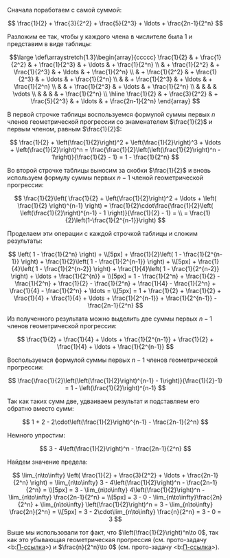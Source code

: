 Сначала поработаем с самой суммой:

$$ \frac{1}{2} + \frac{3}{2^2} + \frac{5}{2^3} + \ldots + \frac{2n-1}{2^n} $$

Разложим ее так, чтобы у каждого члена в числителе была $1$ и представим в виде таблицы:

$$\large
	\def\arraystretch{1.3}\begin{array}{ccccc}
    \frac{1}{2} & + \frac{1}{2^2} & + \frac{1}{2^3} & + \ldots & + \frac{1}{2^n}
    \\
                & + \frac{1}{2^2} & + \frac{1}{2^3} & + \ldots & + \frac{1}{2^n}
    \\
                & + \frac{1}{2^2} & + \frac{1}{2^3} & + \ldots & + \frac{1}{2^n}
    \\
                &                 & + \frac{1}{2^3} & + \ldots & + \frac{1}{2^n}
    \\
                &                 & + \frac{1}{2^3} & + \ldots & + \frac{1}{2^n}
    \\
                &                 &                 &          &   \vdots
    \\
                &                 &                 &          & + \frac{1}{2^n}
    \\
    \hline
    \frac{1}{2} & + \frac{3}{2^2} & + \frac{5}{2^3} & + \ldots & + \frac{2n-1}{2^n}
\end{array}
$$

В первой строчке таблицы воспользуемся формулой суммы первых $n$ членов геометрической прогрессии со знаменателем $\frac{1}{2}$ и первым членом, равным $\frac{1}{2}$:

$$ \frac{1}{2} + \left(\frac{1}{2}\right)^2 + \left(\frac{1}{2}\right)^3 + \ldots + \left(\frac{1}{2}\right)^n = \frac{\frac{1}{2}\left(\left(\frac{1}{2}\right)^n - 1\right)}{\frac{1}{2} - 1} = 1 - \frac{1}{2^n} $$

Во второй строчке таблицы выносим за скобки $\frac{1}{2}$ и вновь используем формулу суммы первых $n-1$ членой геометрической прогрессии:

$$
    \frac{1}{2}\left( \frac{1}{2} + \left(\frac{1}{2}\right)^2 + \ldots + \left( \frac{1}{2} \right)^{n-1} \right) = \frac{1}{2}\cdot\frac{\frac{1}{2}\left( \left(\frac{1}{2}\right)^{n-1} - 1 \right)}{\frac{1}{2} - 1} = \\
    = \frac{1}{2}\left(1-\frac{1}{2^{n-1}}\right)
$$

Проделаем эти операции с каждой строчкой таблицы и сложим результаты:

$$
    \left( 1 - \frac{1}{2^n} \right) + \\[5px] + \frac{1}{2}\left( 1 - \frac{1}{2^{n-1}} \right) + \frac{1}{2}\left( 1 - \frac{1}{2^{n-1}} \right) + \\[5px]
    + \frac{1}{4}\left( 1 - \frac{1}{2^{n-2}} \right) + \frac{1}{4}\left( 1 - \frac{1}{2^{n-2}} \right) + \ldots + \frac{1}{2^{n}} = \\[5px]
    = 1 - \frac{1}{2^n} + \frac{1}{2} - \frac{1}{2^n} + \frac{1}{2} - \frac{1}{2^n} + \frac{1}{4} - \frac{1}{2^n} + \frac{1}{4} - \frac{1}{2^n} + \ldots = \\[5px]
    = 1 + \frac{1}{2} + \frac{1}{2} + \frac{1}{4} + \frac{1}{4} + \ldots + \frac{1}{2^{n-1}} + \frac{1}{2^{n-1}} - \frac{2n-1}{2^n}
$$

Из полученного результата можно выделить две суммы первых $n-1$ членов геометрической прогрессии:

$$ \frac{1}{2} + \frac{1}{4} + \ldots + \frac{1}{2^{n-1}} + \frac{1}{2} + \frac{1}{4} + \ldots + \frac{1}{2^{n-1}} $$

Воспользуемся формулой суммы первых $n-1$ членов геометрической прогрессии:

$$ \frac{\frac{1}{2}\left(\left(\frac{1}{2}\right)^{n-1} - 1\right)}{\frac{1}{2}-1} = 1 - \left(\frac{1}{2}\right)^{n-1} $$

Так как таких сумм две, удваиваем результат и подставляем его обратно вместо сумм:

$$ 1 + 2 - 2\cdot\left(\frac{1}{2}\right)^{n-1} - \frac{2n-1}{2^n} $$

Немного упростим:

$$ 3 - 4\left(\frac{1}{2}\right)^n - \frac{2n-1}{2^n} $$

Найдем значение предела:

$$
    \lim_{n\to\infty} \left( \frac{1}{2} + \frac{3}{2^2} + \ldots + \frac{2n-1}{2^n} \right) = \lim_{n\to\infty} 3 - 4\left(\frac{1}{2}\right)^n - \frac{2n-1}{2^n} = \\[5px]
    = 3 - \lim_{n\to\infty} 4\left(\frac{1}{2}\right)^n - \lim_{n\to\infty} \frac{2n-1}{2^n} = \\[5px] = 3 - 0 - \lim_{n\to\infty}\frac{2n}{2^n} + \lim_{n\to\infty} \left(\frac{1}{2}\right)^n = 3 - \lim_{n\to\infty} \frac{2n}{2^n} = \\[5px]
    = 3 - 2\cdot\lim_{n\to\infty} \frac{n}{2^n} = 3 - 0 = 3
$$

Выше мы использовали тот факт, что $\left(\frac{1}{2}\right)^n\to 0$, так как это убывающая геометрическая прогрессия (см. прото-задачу <b:[П-ссылка](advanced/proto/sequence-lim/geometric-progression)>) и $\frac{n}{2^n}\to 0$ (см. прото-задачу <b:[П-ссылка](advanced/proto/sequence-lim/exp-ratio)>).